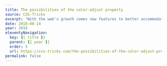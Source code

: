 ```yaml
---
title: The possibilities of the color-adjust property
source: CSS-Tricks
excerpt: "With the web's growth comes new features to better accommodate its new form factors and use cases. One feature I'm excited about is the color-adjust property, proposed in CSS Color Module Level 4. It is an acknowledgement that the web will continue to show up on devices that have less-than-stellar displays"
date: 2018-08-14
year: 2018
eleventyNavigation:
  key: {{ title }}
  parent: {{ year }}
  order: 5
  url: https://css-tricks.com/the-possibilities-of-the-color-adjust-property/
permalink: false
---
```

